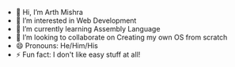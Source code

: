 - 👋 Hi, I’m Arth Mishra
- 👀 I’m interested in Web Development
- 🌱 I’m currently learning Assembly Language
- 💞️ I’m looking to collaborate on Creating my own OS from scratch
- 😄 Pronouns: He/Him/His
- ⚡ Fun fact: I don't like easy stuff at all!

<!---
arthm27/arthm27 is a ✨ special ✨ repository because its `README.md` (this file) appears on your GitHub profile.
You can click the Preview link to take a look at your changes.
--->
